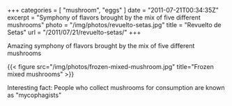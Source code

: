+++
categories = [ "mushroom", "eggs" ]
date = "2011-07-21T00:34:35Z"
excerpt = "Symphony of flavors brought by the mix of five different mushrooms"
photo = "/img/photos/revuelto-setas.jpg"
title = "Revuelto de Setas"
url = "/2011/07/21/revuelto-setas/"
+++

Amazing symphony of flavors brought by the mix of five different mushrooms

{{< figure src="/img/photos/frozen-mixed-mushroom.jpg" title="Frozen mixed mushrooms" >}}

Interesting fact: People who collect mushrooms for consumption are known as "mycophagists"
